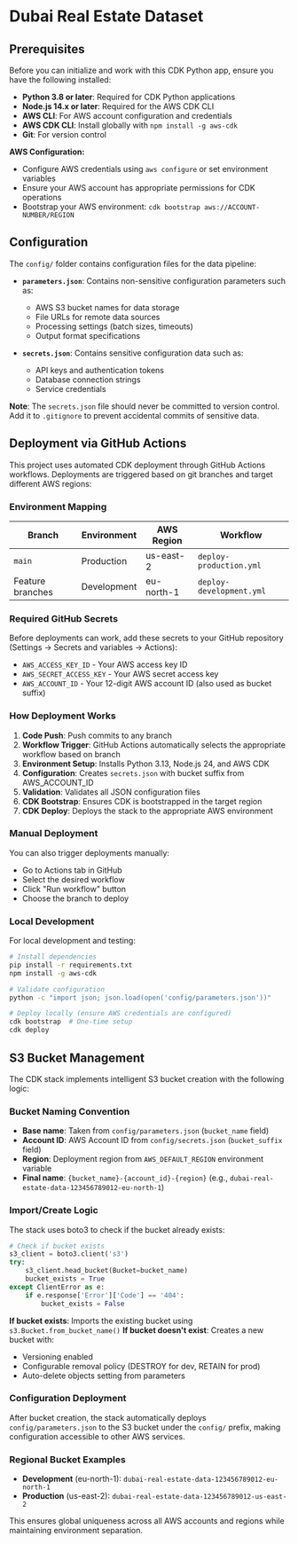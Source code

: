 
# Dubai Real Estate Dataset

## Prerequisites

Before you can initialize and work with this CDK Python app, ensure you have the following installed:

- **Python 3.8 or later**: Required for CDK Python applications
- **Node.js 14.x or later**: Required for the AWS CDK CLI
- **AWS CLI**: For AWS account configuration and credentials
- **AWS CDK CLI**: Install globally with `npm install -g aws-cdk`
- **Git**: For version control

**AWS Configuration:**
- Configure AWS credentials using `aws configure` or set environment variables
- Ensure your AWS account has appropriate permissions for CDK operations
- Bootstrap your AWS environment: `cdk bootstrap aws://ACCOUNT-NUMBER/REGION`

## Configuration

The `config/` folder contains configuration files for the data pipeline:

- **`parameters.json`**: Contains non-sensitive configuration parameters such as:
  - AWS S3 bucket names for data storage
  - File URLs for remote data sources
  - Processing settings (batch sizes, timeouts)
  - Output format specifications

- **`secrets.json`**: Contains sensitive configuration data such as:
  - API keys and authentication tokens
  - Database connection strings
  - Service credentials

**Note**: The `secrets.json` file should never be committed to version control. Add it to `.gitignore` to prevent accidental commits of sensitive data.

## Deployment via GitHub Actions

This project uses automated CDK deployment through GitHub Actions workflows. Deployments are triggered based on git branches and target different AWS regions:

### Environment Mapping

| Branch | Environment | AWS Region | Workflow |
|--------|-------------|------------|----------|
| `main` | Production | us-east-2 | `deploy-production.yml` |
| Feature branches | Development | eu-north-1 | `deploy-development.yml` |

### Required GitHub Secrets

Before deployments can work, add these secrets to your GitHub repository (Settings → Secrets and variables → Actions):

- `AWS_ACCESS_KEY_ID` - Your AWS access key ID
- `AWS_SECRET_ACCESS_KEY` - Your AWS secret access key  
- `AWS_ACCOUNT_ID` - Your 12-digit AWS account ID (also used as bucket suffix)

### How Deployment Works

1. **Code Push**: Push commits to any branch
2. **Workflow Trigger**: GitHub Actions automatically selects the appropriate workflow based on branch
3. **Environment Setup**: Installs Python 3.13, Node.js 24, and AWS CDK
4. **Configuration**: Creates `secrets.json` with bucket suffix from AWS_ACCOUNT_ID
5. **Validation**: Validates all JSON configuration files
6. **CDK Bootstrap**: Ensures CDK is bootstrapped in the target region
7. **CDK Deploy**: Deploys the stack to the appropriate AWS environment

### Manual Deployment

You can also trigger deployments manually:
- Go to Actions tab in GitHub
- Select the desired workflow
- Click "Run workflow" button
- Choose the branch to deploy

### Local Development

For local development and testing:
```bash
# Install dependencies
pip install -r requirements.txt
npm install -g aws-cdk

# Validate configuration
python -c "import json; json.load(open('config/parameters.json'))"

# Deploy locally (ensure AWS credentials are configured)
cdk bootstrap  # One-time setup
cdk deploy
```

## S3 Bucket Management

The CDK stack implements intelligent S3 bucket creation with the following logic:

### Bucket Naming Convention
- **Base name**: Taken from `config/parameters.json` (`bucket_name` field)
- **Account ID**: AWS Account ID from `config/secrets.json` (`bucket_suffix` field)
- **Region**: Deployment region from `AWS_DEFAULT_REGION` environment variable
- **Final name**: `{bucket_name}-{account_id}-{region}` (e.g., `dubai-real-estate-data-123456789012-eu-north-1`)

### Import/Create Logic
The stack uses boto3 to check if the bucket already exists:

```python
# Check if bucket exists
s3_client = boto3.client('s3')
try:
    s3_client.head_bucket(Bucket=bucket_name)
    bucket_exists = True
except ClientError as e:
    if e.response['Error']['Code'] == '404':
        bucket_exists = False
```

**If bucket exists**: Imports the existing bucket using `s3.Bucket.from_bucket_name()`
**If bucket doesn't exist**: Creates a new bucket with:
- Versioning enabled
- Configurable removal policy (DESTROY for dev, RETAIN for prod)
- Auto-delete objects setting from parameters

### Configuration Deployment
After bucket creation, the stack automatically deploys `config/parameters.json` to the S3 bucket under the `config/` prefix, making configuration accessible to other AWS services.

### Regional Bucket Examples
- **Development** (eu-north-1): `dubai-real-estate-data-123456789012-eu-north-1`
- **Production** (us-east-2): `dubai-real-estate-data-123456789012-us-east-2`

This ensures global uniqueness across all AWS accounts and regions while maintaining environment separation.

